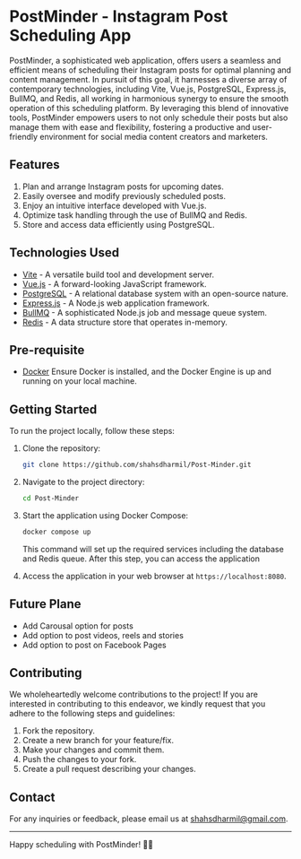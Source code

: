 # PostMinder - Instagram Post Scheduling App

PostMinder, a sophisticated web application, offers users a seamless and efficient means of scheduling their Instagram posts for optimal planning and content management. In pursuit of this goal, it harnesses a diverse array of contemporary technologies, including Vite, Vue.js, PostgreSQL, Express.js, BullMQ, and Redis, all working in harmonious synergy to ensure the smooth operation of this scheduling platform. By leveraging this blend of innovative tools, PostMinder empowers users to not only schedule their posts but also manage them with ease and flexibility, fostering a productive and user-friendly environment for social media content creators and marketers.

## Features

1. Plan and arrange Instagram posts for upcoming dates.
2. Easily oversee and modify previously scheduled posts.
3. Enjoy an intuitive interface developed with Vue.js.
4. Optimize task handling through the use of BullMQ and Redis.
5. Store and access data efficiently using PostgreSQL.

## Technologies Used

- [Vite](https://vitejs.dev/) - A versatile build tool and development server.
- [Vue.js](https://vuejs.org/) - A forward-looking JavaScript framework.
- [PostgreSQL](https://www.postgresql.org/) -  A relational database system with an open-source nature.
- [Express.js](https://expressjs.com/) - A Node.js web application framework.
- [BullMQ](https://docs.bullmq.io/) - A sophisticated Node.js job and message queue system.
- [Redis](https://redis.io/) - A data structure store that operates in-memory.

## Pre-requisite

- [Docker](https://www.docker.com/) Ensure Docker is installed, and the Docker Engine is up and running on your local machine.

## Getting Started

To run the project locally, follow these steps:

1. Clone the repository:

   ```sh
   git clone https://github.com/shahsdharmil/Post-Minder.git
   ```

2. Navigate to the project directory:

   ```sh
   cd Post-Minder
   ```

3. Start the application using Docker Compose:

   ```sh
   docker compose up
   ```

   This command will set up the required services including the database and Redis queue.
   After this step, you can access the application

4. Access the application in your web browser at `https://localhost:8080`.

## Future Plane

- Add Carousal option for posts
- Add option to post videos, reels and stories
- Add option to post on Facebook Pages

## Contributing

We wholeheartedly welcome contributions to the project! If you are interested in contributing to this endeavor, we kindly request that you adhere to the following steps and guidelines:

1. Fork the repository.
2. Create a new branch for your feature/fix.
3. Make your changes and commit them.
4. Push the changes to your fork.
5. Create a pull request describing your changes.

## Contact

For any inquiries or feedback, please email us at shahsdharmil@gmail.com.

---

Happy scheduling with PostMinder! 📅✨

